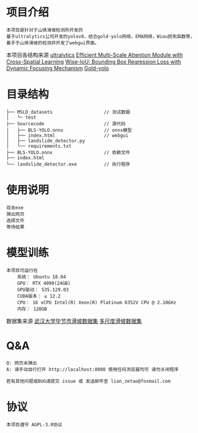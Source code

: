 # 项目介绍

    本项目是针对于山体滑坡检测所开发的
    基于ultralytics公司开发的yolov8，结合gold-yolo网络，EMA网络，Wiou损失函数等，着手于山体滑坡的检测并开发了webgui界面。

本项目各结构来源
    [ultralytics](https://github.com/ultralytics/ultralytics)
    [Efficient Multi-Scale Attention Module with Cross-Spatial Learning](https://arxiv.org/abs/2305.13563v1)
    [Wise-IoU: Bounding Box Regression Loss with Dynamic Focusing Mechanism](https://arxiv.org/abs/2301.10051)
    [Gold-yolo](https://github.com/huawei-noah/Efficient-Computing/tree/master/Detection/Gold-YOLO)

# 目录结构          
    ├── MSLD_datasets                   // 测试数据
    │   └─ test
    ├── Sourcecode                      // 源代码
    │   ├── BLS-YOLO.onnx               // onnx模型
    │   ├── index.html                  // webgui
    │   ├── landslide_detector.py       
    │   └── requirements.txt
    ├── BLS-YOLO.onnx                   // 依赖文件
    ├── index.html                      
    └── landslide_detector.exe          // 执行程序

# 使用说明

    双击exe
    弹出网页
    选择文件
    等待结果

# 模型训练
    本项目可运行在
        系统： Ubuntu 18.04 
        GPU： RTX 4090(24GB)
        GPU驱动： 535.129.03
        CUDA版本： ≤ 12.2
        CPU： 16 vCPU Intel(R) Xeon(R) Platinum 8352V CPU @ 2.10GHz
        内存： 120GB
数据集来源 
    [武汉大学毕节市滑坡数据集](http://gpcv.whu.edu.cn/data/Bijie_pages.html)
    [多尺度滑坡数据集](https://github.com/YhQIAO/LandSlide_Detection_Faster-RCNN)
    
 
# Q&A

    Q: 网页未弹出
    A: 请手动自行打开 http://localhost:8080 使用任何浏览器均可 请勿关闭程序

    若有其他问题或BUG请提交 issue 或 发送邮件至 lian_zetao@foxmail.com

# 协议
    本项目遵守 AGPL-3.0协议
